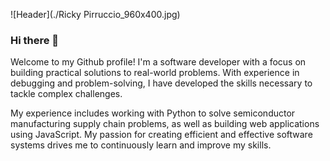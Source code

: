 ![Header](./Ricky Pirruccio_960x400.jpg)

<!-- <img src="./Ricky Pirruccio (960 × 400 px).jpg" alt="Header" width="1280" height="400"> -->

### Hi there 👋

Welcome to my Github profile! I'm a software developer with a focus on building practical solutions to real-world problems. With experience in debugging and problem-solving, I have developed the skills necessary to tackle complex challenges.

My experience includes working with Python to solve semiconductor manufacturing supply chain problems, as well as building web applications using JavaScript. My passion for creating efficient and effective software systems drives me to continuously learn and improve my skills.
